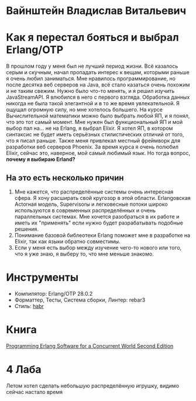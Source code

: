 # Вайнштейн Владислав Витальевич
# Как я перестал бояться и выбрал Erlang/OTP
В прошлом году у меня был не лучший период жизни. Всё казалось серым и скучным, начал пропадать интерес к вещам, которыми раньше я очень любил заниматься. Мне нравилось программирование, но после десятка веб серверов на Java, всё стало казаться очень похожим и не таким свежим. Нужно было что-то менять, и я решил изучить JavaStreamAPI. Я влюбился в него с первого взгляда. Обработка данных никогда не была такой элегантной и в то же время увлекательной. Я ощущал огромную силу, но мне хотелось большего. На курсе Вычислительной математики можно было выбрать любой ЯП, и я понял, что это тот самый момент. Мне нужен был функциональный ЯП и мой выбор пал на… не на Erlang, я выбрал Elixir. Я хотел ЯП, в котором синтаксис не будет иметь серьёзных стилистических отличий от того, что я писал раньше. Также меня привлекал местный фреймворк для разработки веб серверов Phoenix. За время курса я очень полюбил Elixir, сейчас это, наверное, мой самый любимый язык. Но тогда вопрос, **почему я выбираю Erland?**

## На это есть несколько причин
1. Мне кажется, что распределённые системы очень интересная сфера. Я хочу расширать свой кругозор в этой области. Erlangовская Actorная модель, Supervisorы и легковесные потоки широко используются в современных распределённых и очень параллельных системах. Мне хочется разобраться в их работе и иметь их "применять" если нужно будет разрабатывать подобные решения.
2. Понимание базовой библеотеки Erlang поможет мне в разработке на Elixir, так как языки обратно совместимы.
3. Если у меня есть выбор между изучение чего-то нового или того, что я уже знаю, я выберу то, что мне меньше знакомо.
   
# Инструменты
- Компилятор: Erlang/OTP 28.0.2
- Форматтер, Тесты, Система сборки, Линтер: rebar3
- Стиль: [habr](https://habr.com/ru/articles/142594/)

# Книга
[Programming Erlang Software for a Concurrent World Second Edition](https://gangrel.wordpress.com/wp-content/uploads/2015/08/programming-erlang-2nd-edition.pdf)

# 4 Лаба
Летом хотел сделать небольшую распределённую игрушку, видимо сейчас настало время
